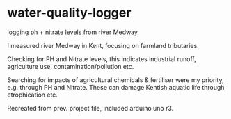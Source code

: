 # water-quality-logger
logging ph + nitrate levels from river Medway

I measured river Medway in Kent, focusing on farmland tributaries.

Checking for PH and Nitrate levels, this indicates industrial runoff, agriculture use, contamination/pollution etc.

Searching for impacts of agricultural chemicals & fertiliser were my priority, e.g. through PH and Nitrate. These can damage Kentish aquatic life through etrophication etc.

Recreated from prev. project file, included arduino uno r3.
